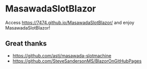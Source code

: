 # MasawadaSlotBlazor

Access
https://7474.github.io/MasawadaSlotBlazor/
and enjoy MasawadaSlotBlazor!

## Great thanks

- https://github.com/astj/masawada-slotmachine
- https://github.com/SteveSandersonMS/BlazorOnGitHubPages
